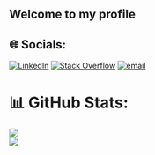 ## Welcome to my profile

## 🌐 Socials:
[![LinkedIn](https://img.shields.io/badge/LinkedIn-%230077B5.svg?logo=linkedin&logoColor=white)](https://linkedin.com/in/kollar-martin) [![Stack Overflow](https://img.shields.io/badge/-Stackoverflow-FE7A16?logo=stack-overflow&logoColor=white)](https://stackoverflow.com/users/23234862) [![email](https://img.shields.io/badge/Email-D14836?logo=gmail&logoColor=white)](mailto:mato.kollar2004@gmail.com) 
# 📊 GitHub Stats:
![](https://nirzak-streak-stats.vercel.app/?user=kolby11&theme=dark&hide_border=false)<br/>
![](https://github-readme-stats.vercel.app/api/top-langs/?username=kolby11&theme=dark&hide_border=false&include_all_commits=false&count_private=false&layout=compact)

<!-- Proudly created with GPRM ( https://gprm.itsvg.in ) -->
